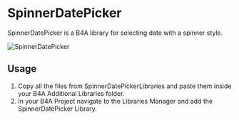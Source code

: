 # SpinnerDatePicker

SpinnerDatePicker is a B4A library for selecting date with a spinner style.

![SpinnerDatePicker](https://i.imgur.com/JX8m1Jv.png)


## Usage
1. Copy all the files from SpinnerDatePickerLibraries and paste them inside your B4A Additional Libraries folder.
2. In your B4A Project navigate to the Libraries Manager and add the SpinnerDatePicker Library.

